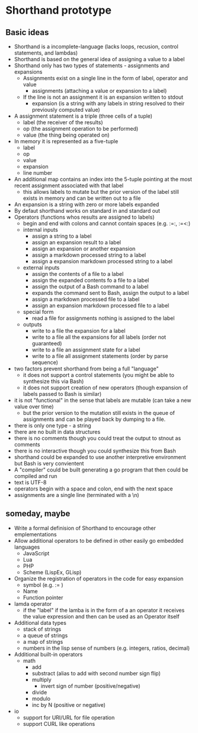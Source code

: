 
# Shorthand prototype

## Basic ideas

+ Shorthand is a incomplete-language (lacks loops, recusion, control statements, and lambdas) 
+ Shorthand is based on the general idea of assigning a value to a label
+ Shorthand only has two types of statements - assignments and expansions
    + Assignments exist on a single line in the form of label, operator and value
        + assignments (attaching a value or expansion to a label)
    + If the line is not an assignment it is an expansion written to stdout
        + expansion (is a string with any labels in string resolved to their previously computed value)
+ A assignment statement is a triple (three cells of a tuple)
    + label (the receiver of the results)
    + op (the assignment operation to be performed)
    + value (the thing being operated on)
+ In memory it is represented as a five-tuple
    + label
    + op
    + value
    + expansion
    + line number
+ An additional map contains an index into the 5-tuple pointing at the most recent assignment associated with that label
    + this allows labels to mutate but the prior version of the label still exists in memory and can be written out to a file
+ An expansion is a string with zero or more labels expanded
+ By defaut shorthand works on standard in and standard out
+ Operators (functions whos results are assigned to labels)
    + begin and end with colons and cannot contain spaces (e.g. :=:, :=<:)
    + internal inputs
        + assign a string to a label
        + assign an expansion result to a label
        + assign an expansion or another expansion
        + assign a markdown processed string to a label
        + assign a expansion markdown processed string to a label
    + external inputs
        + assign the contents of a file to a label
        + assign the expanded contents fo a file to a label
        + assign the output of a Bash command to a label
        + expands the command sent to Bash, assign the output to a label
        + assign a markdown processed file to a label
        + assign an expansion markdown processed file to a label 
    + special form
        + read a file for assignments nothing is assigned to the label
    + outputs
        + write to a file the expansion for a label
        + write to a file all the expansions for all labels (order not guaranteed)
        + write to a file an assignment state for a label
        + write to a file all assignment statements (order by parse sequence)
+ two factors prevent shorthand from being a full "language"
    + it does not support a control statements (you might be able to synthesize this via Bash)
    + it does not support creation of new operators (though expansion of labels passed to Bash is similar)
+ it is not "functional" in the sense that labels are mutable (can take a new value over time)
    + but the prior version to the mutation still exists in the queue of assignments and can be played back by dumping to a file.
+ there is only one type - a string
+ there are no built in data structures
+ there is no comments though you could treat the output to stnout as comments
+ there is no interactive though you could synthesize this from Bash
+ shorthand could be expanded to use another interpretive environment but Bash is very convientent
+ A "compiler" could be built generating a go program that then could be compiled and run
+ text is UTF-8
+ operators begin with a space and colon, end with the next space
+ assignments are a single line (terminated with a \n)


## someday, maybe

+ Write a formal definision of Shorthand to encourage other emplementations
+ Allow additional operators to be defined in other easily go embedded languages
    + JavaScript
    + Lua
    + PHP
    + Scheme (LispEx, GLisp)
+ Organize the registration of operators in the code for easy expansion
    + symbol (e.g. := )
    + Name
    + Function pointer
+ lamda operator
    + if the "label" if the lamba is in the form of a an operator it receives the value expression and then can be used as an Operator itself
+ Additional data types
    + stack of strings
    + a queue of strings
    + a map of strings
    + numbers in the lisp sense of numbers (e.g. integers, ratios, decimal)
+ Additional built-in operators
    + math
        + add
        + substract (alias to add with second number sign flip)
        + multiply
            + invert sign of number (positive/negative)
        + divide
        + modulo
        + inc by N (positive or negative)
+ io
    + support for URI/URL for file operation
    + support CURL like operations

